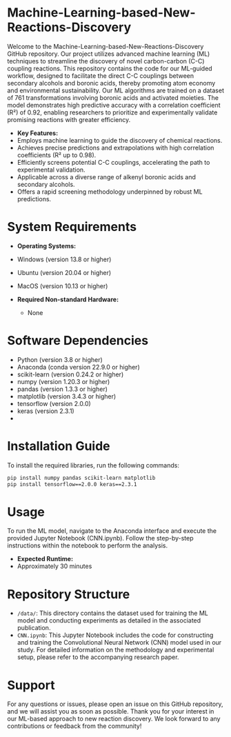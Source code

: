 # Machine-Learning-based-New-Reactions-Discovery
Welcome to the Machine-Learning-based-New-Reactions-Discovery GitHub repository. Our project utilizes advanced machine learning (ML) techniques to streamline the discovery of novel carbon-carbon (C-C) coupling reactions. This repository contains the code for our ML-guided workflow, designed to facilitate the direct C-C couplings between secondary alcohols and boronic acids, thereby promoting atom economy and environmental sustainability.
Our ML algorithms are trained on a dataset of 761 transformations involving boronic acids and activated moieties. The model demonstrates high predictive accuracy with a correlation coefficient (R²) of 0.92, enabling researchers to prioritize and experimentally validate promising reactions with greater efficiency.
- **Key Features:**
- Employs machine learning to guide the discovery of chemical reactions.
- Achieves precise predictions and extrapolations with high correlation coefficients (R² up to 0.98).
- Efficiently screens potential C-C couplings, accelerating the path to experimental validation.
- Applicable across a diverse range of alkenyl boronic acids and secondary alcohols.
- Offers a rapid screening methodology underpinned by robust ML predictions.

# System Requirements
- **Operating Systems:**
- Windows (version 13.8 or higher)
- Ubuntu (version 20.04 or higher)
- MacOS (version 10.13 or higher)
  
- **Required Non-standard Hardware:** 
 	 - None

# Software Dependencies
- Python (version 3.8 or higher)
- Anaconda (conda version 22.9.0 or higher)
- scikit-learn (version 0.24.2 or higher)
- numpy (version 1.20.3 or higher)
- pandas (version 1.3.3 or higher)
- matplotlib (version 3.4.3 or higher)
- tensorflow (version 2.0.0)
- keras (version 2.3.1)
- 
# Installation Guide
To install the required libraries, run the following commands:
```bash
pip install numpy pandas scikit-learn matplotlib
pip install tensorflow==2.0.0 keras==2.3.1
```

# Usage
To run the ML model, navigate to the Anaconda interface and execute the provided Jupyter Notebook (CNN.ipynb). Follow the step-by-step instructions within the notebook to perform the analysis.
- **Expected Runtime:**
- Approximately 30 minutes
  
# Repository Structure
- `/data/`: This directory contains the dataset used for training the ML model and conducting experiments as detailed in the associated publication.
- `CNN.ipynb`: This Jupyter Notebook includes the code for constructing and training the Convolutional Neural Network (CNN) model used in our study.
For detailed information on the methodology and experimental setup, please refer to the accompanying research paper.

# Support
For any questions or issues, please open an issue on this GitHub repository, and we will assist you as soon as possible.
Thank you for your interest in our ML-based approach to new reaction discovery. We look forward to any contributions or feedback from the community!

